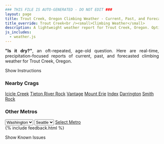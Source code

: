 ```yaml
---
### THIS FILE IS AUTO-GENERATED - DO NOT EDIT ###
layout: page
title: Trout Creek, Oregon Climbing Weather - Current, Past, and Forecasted Report
title_override: Trout Creek<br /><small>Climbing Weather</small>
description: A lightweight weather report for Trout Creek, Oregon. Optimized for slow internet connections.
js_includes:
  - weather.js
---
```


<section class="measure center lh-copy f5-ns f6 ph2 mv4" style="text-align: justify;">
<strong>"Is it dry?"</strong>, an oft-repeated, age-old question. Here are real-time,
precipitation-focused reports of current, past, and forecasted climbing weather for Trout Creek, Oregon.
</section>

<p id="settings-toggle" class="mw5 b center tc hover-light-red black-70 pointer">Show Instructions</p>
<section id="settings" class="overflow-hidden" style="display:none;">
    <div class="mv2 ph2 center">
        <div class="fn f6 tc pv2">
            <p class="measure lh-copy center"><strong>Show/hide hourly forecasts</strong> by clicking the desired day.</p>
            <hr class="mw5 p0 mv2 o-60 b0 bt b--light-red light-red bg-light-red">
            <p class="measure lh-copy center"><strong>Current and Past conditions</strong> are measured by the nearest weather station. <strong>Forecast conditions</strong> are calculated and polled separately.</p>
            <hr class="mw5 p0 mv2 o-60 b0 bt b--light-red light-red bg-light-red">
            <p class="measure lh-copy center"><strong>Having issues?</strong> Try <a id="clear-cache" class="no-underline relative fancy-link light-red hover-light-red" href="#">clearing the local cache</a>.</p>
            <hr class="mw5 p0 mv2 o-60 b0 bt b--light-red light-red bg-light-red">
            <p class="measure lh-copy center">Weather data sourced from <a class="no-underline fancy-link relative light-red" target="_blank" href="https://www.weather.gov/documentation/services-web-api">weather.gov</a>.</p>
        </div>
    </div>
</section>
<section id="weather" data-crag="trout-creek-oregon" class="mv4-ns mv3 ph2 center"></section>
<section id="nearby" class="tc lh-copy">
  <h3>Nearby Crags</h3>
<a class="nowrap no-underline fancy-link relative light-red mh3" href="/crags/icicle-creek-washington-weather.html">Icicle Creek</a>
<a class="nowrap no-underline fancy-link relative light-red mh3" href="/crags/tieton-river-rock-washington-weather.html">Tieton River Rock</a>
<a class="nowrap no-underline fancy-link relative light-red mh3" href="/crags/vantage-washington-weather.html">Vantage</a>
<a class="nowrap no-underline fancy-link relative light-red mh3" href="/crags/mount-erie-washington-weather.html">Mount Erie</a>
<a class="nowrap no-underline fancy-link relative light-red mh3" href="/crags/index-washington-weather.html">Index</a>
<a class="nowrap no-underline fancy-link relative light-red mh3" href="/crags/darrington-washington-weather.html">Darrington</a>
<a class="nowrap no-underline fancy-link relative light-red mh3" href="/crags/smith-rock-oregon-weather.html">Smith Rock</a>
</section>
<section id="nearby" class="tc lh-copy">
  <h3>Other Metros</h3>
  <select class="ma1 bg-near-white pa2" id="stateSel">
    <option value="Texas">Texas</option>
    <option value="Washington" selected>Washington</option>
    <option value="Colorado">Colorado</option>
    <option value="Tennessee">Tennessee</option>
    <option value="Utah">Utah</option>
    <option value="California">California</option>
  </select>
  <select class="ma1 bg-near-white pa2" id="citySel">
    <option value="Seattle" selected>Seattle</option>
  </select>
  <a id="selectMetro" class="f6 link dim ph3 pv2 ma1 dib white bg-light-red" href="/crags/seattle-washington-weather.html">Select Metro</a>
  <script>
    var states = [];
    states["Texas"] = "Austin"
    states["Washington"] = "Seattle"
    states["Colorado"] = "Denver"
    states["Tennessee"] = "Nashville"
    states["Utah"] = "Salt Lake City"
    states["California"] = "San Francisco|Los Angeles"
  </script>
</section>
{% include feedback.html %}
<p id="issues-toggle" class="mw5 b center tc hover-light-red black-70 pointer">Show Known Issues</p>
<section id="issues" class="overflow-hidden tc f6">
</section>

<script>
  var weekly_PDT_48_73 = {"updated":"2022-06-27T05:46:27+00:00","units":"us","forecastGenerator":"BaselineForecastGenerator","generatedAt":"2022-06-27T08:40:37+00:00","updateTime":"2022-06-27T05:46:27+00:00","validTimes":"2022-06-26T23:00:00+00:00/P7DT14H","elevation":{"unitCode":"wmoUnit:m","value":494.9952},"periods":[{"number":1,"name":"Overnight","startTime":"2022-06-27T01:00:00-07:00","endTime":"2022-06-27T06:00:00-07:00","isDaytime":false,"temperature":62,"temperatureUnit":"F","temperatureTrend":null,"windSpeed":"3 mph","windDirection":"SW","icon":"https://api.weather.gov/icons/land/night/skc?size=medium","shortForecast":"Clear","detailedForecast":"Clear, with a low around 62. Southwest wind around 3 mph."},{"number":2,"name":"Monday","startTime":"2022-06-27T06:00:00-07:00","endTime":"2022-06-27T18:00:00-07:00","isDaytime":true,"temperature":101,"temperatureUnit":"F","temperatureTrend":null,"windSpeed":"2 to 16 mph","windDirection":"W","icon":"https://api.weather.gov/icons/land/day/hot?size=medium","shortForecast":"Sunny","detailedForecast":"Sunny, with a high near 101. West wind 2 to 16 mph, with gusts as high as 23 mph."},{"number":3,"name":"Monday Night","startTime":"2022-06-27T18:00:00-07:00","endTime":"2022-06-28T06:00:00-07:00","isDaytime":false,"temperature":58,"temperatureUnit":"F","temperatureTrend":null,"windSpeed":"3 to 16 mph","windDirection":"W","icon":"https://api.weather.gov/icons/land/night/few?size=medium","shortForecast":"Mostly Clear","detailedForecast":"Mostly clear, with a low around 58. West wind 3 to 16 mph, with gusts as high as 23 mph."},{"number":4,"name":"Tuesday","startTime":"2022-06-28T06:00:00-07:00","endTime":"2022-06-28T18:00:00-07:00","isDaytime":true,"temperature":86,"temperatureUnit":"F","temperatureTrend":null,"windSpeed":"3 to 18 mph","windDirection":"SW","icon":"https://api.weather.gov/icons/land/day/skc?size=medium","shortForecast":"Sunny","detailedForecast":"Sunny, with a high near 86. Southwest wind 3 to 18 mph, with gusts as high as 28 mph."},{"number":5,"name":"Tuesday Night","startTime":"2022-06-28T18:00:00-07:00","endTime":"2022-06-29T06:00:00-07:00","isDaytime":false,"temperature":51,"temperatureUnit":"F","temperatureTrend":null,"windSpeed":"2 to 18 mph","windDirection":"SW","icon":"https://api.weather.gov/icons/land/night/skc?size=medium","shortForecast":"Clear","detailedForecast":"Clear, with a low around 51. Southwest wind 2 to 18 mph, with gusts as high as 28 mph."},{"number":6,"name":"Wednesday","startTime":"2022-06-29T06:00:00-07:00","endTime":"2022-06-29T18:00:00-07:00","isDaytime":true,"temperature":87,"temperatureUnit":"F","temperatureTrend":null,"windSpeed":"2 to 20 mph","windDirection":"W","icon":"https://api.weather.gov/icons/land/day/few?size=medium","shortForecast":"Sunny","detailedForecast":"Sunny, with a high near 87."},{"number":7,"name":"Wednesday Night","startTime":"2022-06-29T18:00:00-07:00","endTime":"2022-06-30T06:00:00-07:00","isDaytime":false,"temperature":53,"temperatureUnit":"F","temperatureTrend":null,"windSpeed":"2 to 20 mph","windDirection":"W","icon":"https://api.weather.gov/icons/land/night/few?size=medium","shortForecast":"Mostly Clear","detailedForecast":"Mostly clear, with a low around 53."},{"number":8,"name":"Thursday","startTime":"2022-06-30T06:00:00-07:00","endTime":"2022-06-30T18:00:00-07:00","isDaytime":true,"temperature":89,"temperatureUnit":"F","temperatureTrend":null,"windSpeed":"2 to 10 mph","windDirection":"NW","icon":"https://api.weather.gov/icons/land/day/skc?size=medium","shortForecast":"Sunny","detailedForecast":"Sunny, with a high near 89."},{"number":9,"name":"Thursday Night","startTime":"2022-06-30T18:00:00-07:00","endTime":"2022-07-01T06:00:00-07:00","isDaytime":false,"temperature":56,"temperatureUnit":"F","temperatureTrend":null,"windSpeed":"2 to 12 mph","windDirection":"NW","icon":"https://api.weather.gov/icons/land/night/skc?size=medium","shortForecast":"Clear","detailedForecast":"Clear, with a low around 56."},{"number":10,"name":"Friday","startTime":"2022-07-01T06:00:00-07:00","endTime":"2022-07-01T18:00:00-07:00","isDaytime":true,"temperature":92,"temperatureUnit":"F","temperatureTrend":null,"windSpeed":"2 to 12 mph","windDirection":"NW","icon":"https://api.weather.gov/icons/land/day/few?size=medium","shortForecast":"Sunny","detailedForecast":"Sunny, with a high near 92."},{"number":11,"name":"Friday Night","startTime":"2022-07-01T18:00:00-07:00","endTime":"2022-07-02T06:00:00-07:00","isDaytime":false,"temperature":58,"temperatureUnit":"F","temperatureTrend":null,"windSpeed":"3 to 12 mph","windDirection":"NW","icon":"https://api.weather.gov/icons/land/night/few?size=medium","shortForecast":"Mostly Clear","detailedForecast":"Mostly clear, with a low around 58."},{"number":12,"name":"Saturday","startTime":"2022-07-02T06:00:00-07:00","endTime":"2022-07-02T18:00:00-07:00","isDaytime":true,"temperature":89,"temperatureUnit":"F","temperatureTrend":null,"windSpeed":"3 to 13 mph","windDirection":"NW","icon":"https://api.weather.gov/icons/land/day/few/rain_showers?size=medium","shortForecast":"Sunny then Slight Chance Rain Showers","detailedForecast":"A slight chance of rain showers after 5pm. Sunny, with a high near 89."},{"number":13,"name":"Saturday Night","startTime":"2022-07-02T18:00:00-07:00","endTime":"2022-07-03T06:00:00-07:00","isDaytime":false,"temperature":57,"temperatureUnit":"F","temperatureTrend":null,"windSpeed":"5 to 13 mph","windDirection":"W","icon":"https://api.weather.gov/icons/land/night/rain_showers?size=medium","shortForecast":"Slight Chance Rain Showers","detailedForecast":"A slight chance of rain showers. Partly cloudy, with a low around 57."},{"number":14,"name":"Sunday","startTime":"2022-07-03T06:00:00-07:00","endTime":"2022-07-03T18:00:00-07:00","isDaytime":true,"temperature":82,"temperatureUnit":"F","temperatureTrend":null,"windSpeed":"5 to 15 mph","windDirection":"W","icon":"https://api.weather.gov/icons/land/day/rain_showers?size=medium","shortForecast":"Slight Chance Rain Showers","detailedForecast":"A slight chance of rain showers. Mostly sunny, with a high near 82."}]}
  var hourly_PDT_48_73 = {"@context":["https://geojson.org/geojson-ld/geojson-context.jsonld",{"@version":"1.1","wx":"https://api.weather.gov/ontology#","geo":"http://www.opengis.net/ont/geosparql#","unit":"http://codes.wmo.int/common/unit/","@vocab":"https://api.weather.gov/ontology#"}],"type":"Feature","geometry":{"type":"Polygon","coordinates":[[[-121.1248943,44.8198586],[-121.11911869999999,44.79885650000001],[-121.08947479999999,44.802957400000004],[-121.09524409999999,44.8239597],[-121.1248943,44.8198586]]]},"properties":{"updated":"2022-06-27T05:46:27+00:00","units":"us","forecastGenerator":"HourlyForecastGenerator","generatedAt":"2022-06-27T08:40:38+00:00","updateTime":"2022-06-27T05:46:27+00:00","validTimes":"2022-06-26T23:00:00+00:00/P7DT14H","elevation":{"unitCode":"wmoUnit:m","value":494.9952},"periods":[{"number":1,"name":"","startTime":"2022-06-27T01:00:00-07:00","endTime":"2022-06-27T02:00:00-07:00","isDaytime":false,"temperature":70,"temperatureUnit":"F","temperatureTrend":null,"windSpeed":"3 mph","windDirection":"NW","icon":"https://api.weather.gov/icons/land/night/skc?size=small","shortForecast":"Clear","detailedForecast":""},{"number":2,"name":"","startTime":"2022-06-27T02:00:00-07:00","endTime":"2022-06-27T03:00:00-07:00","isDaytime":false,"temperature":68,"temperatureUnit":"F","temperatureTrend":null,"windSpeed":"3 mph","windDirection":"SW","icon":"https://api.weather.gov/icons/land/night/skc?size=small","shortForecast":"Clear","detailedForecast":""},{"number":3,"name":"","startTime":"2022-06-27T03:00:00-07:00","endTime":"2022-06-27T04:00:00-07:00","isDaytime":false,"temperature":65,"temperatureUnit":"F","temperatureTrend":null,"windSpeed":"3 mph","windDirection":"SW","icon":"https://api.weather.gov/icons/land/night/skc?size=small","shortForecast":"Clear","detailedForecast":""},{"number":4,"name":"","startTime":"2022-06-27T04:00:00-07:00","endTime":"2022-06-27T05:00:00-07:00","isDaytime":false,"temperature":62,"temperatureUnit":"F","temperatureTrend":null,"windSpeed":"3 mph","windDirection":"SW","icon":"https://api.weather.gov/icons/land/night/skc?size=small","shortForecast":"Clear","detailedForecast":""},{"number":5,"name":"","startTime":"2022-06-27T05:00:00-07:00","endTime":"2022-06-27T06:00:00-07:00","isDaytime":false,"temperature":62,"temperatureUnit":"F","temperatureTrend":null,"windSpeed":"2 mph","windDirection":"S","icon":"https://api.weather.gov/icons/land/night/skc?size=small","shortForecast":"Clear","detailedForecast":""},{"number":6,"name":"","startTime":"2022-06-27T06:00:00-07:00","endTime":"2022-06-27T07:00:00-07:00","isDaytime":true,"temperature":64,"temperatureUnit":"F","temperatureTrend":null,"windSpeed":"2 mph","windDirection":"S","icon":"https://api.weather.gov/icons/land/day/skc?size=small","shortForecast":"Sunny","detailedForecast":""},{"number":7,"name":"","startTime":"2022-06-27T07:00:00-07:00","endTime":"2022-06-27T08:00:00-07:00","isDaytime":true,"temperature":69,"temperatureUnit":"F","temperatureTrend":null,"windSpeed":"2 mph","windDirection":"S","icon":"https://api.weather.gov/icons/land/day/skc?size=small","shortForecast":"Sunny","detailedForecast":""},{"number":8,"name":"","startTime":"2022-06-27T08:00:00-07:00","endTime":"2022-06-27T09:00:00-07:00","isDaytime":true,"temperature":74,"temperatureUnit":"F","temperatureTrend":null,"windSpeed":"2 mph","windDirection":"SW","icon":"https://api.weather.gov/icons/land/day/skc?size=small","shortForecast":"Sunny","detailedForecast":""},{"number":9,"name":"","startTime":"2022-06-27T09:00:00-07:00","endTime":"2022-06-27T10:00:00-07:00","isDaytime":true,"temperature":80,"temperatureUnit":"F","temperatureTrend":null,"windSpeed":"2 mph","windDirection":"SW","icon":"https://api.weather.gov/icons/land/day/skc?size=small","shortForecast":"Sunny","detailedForecast":""},{"number":10,"name":"","startTime":"2022-06-27T10:00:00-07:00","endTime":"2022-06-27T11:00:00-07:00","isDaytime":true,"temperature":85,"temperatureUnit":"F","temperatureTrend":null,"windSpeed":"2 mph","windDirection":"SW","icon":"https://api.weather.gov/icons/land/day/skc?size=small","shortForecast":"Sunny","detailedForecast":""},{"number":11,"name":"","startTime":"2022-06-27T11:00:00-07:00","endTime":"2022-06-27T12:00:00-07:00","isDaytime":true,"temperature":89,"temperatureUnit":"F","temperatureTrend":null,"windSpeed":"3 mph","windDirection":"NW","icon":"https://api.weather.gov/icons/land/day/skc?size=small","shortForecast":"Sunny","detailedForecast":""},{"number":12,"name":"","startTime":"2022-06-27T12:00:00-07:00","endTime":"2022-06-27T13:00:00-07:00","isDaytime":true,"temperature":92,"temperatureUnit":"F","temperatureTrend":null,"windSpeed":"3 mph","windDirection":"NW","icon":"https://api.weather.gov/icons/land/day/skc?size=small","shortForecast":"Sunny","detailedForecast":""},{"number":13,"name":"","startTime":"2022-06-27T13:00:00-07:00","endTime":"2022-06-27T14:00:00-07:00","isDaytime":true,"temperature":95,"temperatureUnit":"F","temperatureTrend":null,"windSpeed":"3 mph","windDirection":"NW","icon":"https://api.weather.gov/icons/land/day/skc?size=small","shortForecast":"Sunny","detailedForecast":""},{"number":14,"name":"","startTime":"2022-06-27T14:00:00-07:00","endTime":"2022-06-27T15:00:00-07:00","isDaytime":true,"temperature":98,"temperatureUnit":"F","temperatureTrend":null,"windSpeed":"9 mph","windDirection":"NW","icon":"https://api.weather.gov/icons/land/day/hot?size=small","shortForecast":"Sunny","detailedForecast":""},{"number":15,"name":"","startTime":"2022-06-27T15:00:00-07:00","endTime":"2022-06-27T16:00:00-07:00","isDaytime":true,"temperature":100,"temperatureUnit":"F","temperatureTrend":null,"windSpeed":"9 mph","windDirection":"NW","icon":"https://api.weather.gov/icons/land/day/hot?size=small","shortForecast":"Sunny","detailedForecast":""},{"number":16,"name":"","startTime":"2022-06-27T16:00:00-07:00","endTime":"2022-06-27T17:00:00-07:00","isDaytime":true,"temperature":101,"temperatureUnit":"F","temperatureTrend":null,"windSpeed":"9 mph","windDirection":"NW","icon":"https://api.weather.gov/icons/land/day/hot?size=small","shortForecast":"Sunny","detailedForecast":""},{"number":17,"name":"","startTime":"2022-06-27T17:00:00-07:00","endTime":"2022-06-27T18:00:00-07:00","isDaytime":true,"temperature":100,"temperatureUnit":"F","temperatureTrend":null,"windSpeed":"16 mph","windDirection":"NW","icon":"https://api.weather.gov/icons/land/day/hot?size=small","shortForecast":"Sunny","detailedForecast":""},{"number":18,"name":"","startTime":"2022-06-27T18:00:00-07:00","endTime":"2022-06-27T19:00:00-07:00","isDaytime":false,"temperature":96,"temperatureUnit":"F","temperatureTrend":null,"windSpeed":"16 mph","windDirection":"NW","icon":"https://api.weather.gov/icons/land/night/few?size=small","shortForecast":"Mostly Clear","detailedForecast":""},{"number":19,"name":"","startTime":"2022-06-27T19:00:00-07:00","endTime":"2022-06-27T20:00:00-07:00","isDaytime":false,"temperature":91,"temperatureUnit":"F","temperatureTrend":null,"windSpeed":"16 mph","windDirection":"NW","icon":"https://api.weather.gov/icons/land/night/few?size=small","shortForecast":"Mostly Clear","detailedForecast":""},{"number":20,"name":"","startTime":"2022-06-27T20:00:00-07:00","endTime":"2022-06-27T21:00:00-07:00","isDaytime":false,"temperature":86,"temperatureUnit":"F","temperatureTrend":null,"windSpeed":"12 mph","windDirection":"NW","icon":"https://api.weather.gov/icons/land/night/few?size=small","shortForecast":"Mostly Clear","detailedForecast":""},{"number":21,"name":"","startTime":"2022-06-27T21:00:00-07:00","endTime":"2022-06-27T22:00:00-07:00","isDaytime":false,"temperature":81,"temperatureUnit":"F","temperatureTrend":null,"windSpeed":"12 mph","windDirection":"NW","icon":"https://api.weather.gov/icons/land/night/few?size=small","shortForecast":"Mostly Clear","detailedForecast":""},{"number":22,"name":"","startTime":"2022-06-27T22:00:00-07:00","endTime":"2022-06-27T23:00:00-07:00","isDaytime":false,"temperature":78,"temperatureUnit":"F","temperatureTrend":null,"windSpeed":"12 mph","windDirection":"NW","icon":"https://api.weather.gov/icons/land/night/few?size=small","shortForecast":"Mostly Clear","detailedForecast":""},{"number":23,"name":"","startTime":"2022-06-27T23:00:00-07:00","endTime":"2022-06-28T00:00:00-07:00","isDaytime":false,"temperature":75,"temperatureUnit":"F","temperatureTrend":null,"windSpeed":"6 mph","windDirection":"W","icon":"https://api.weather.gov/icons/land/night/skc?size=small","shortForecast":"Clear","detailedForecast":""},{"number":24,"name":"","startTime":"2022-06-28T00:00:00-07:00","endTime":"2022-06-28T01:00:00-07:00","isDaytime":false,"temperature":71,"temperatureUnit":"F","temperatureTrend":null,"windSpeed":"6 mph","windDirection":"W","icon":"https://api.weather.gov/icons/land/night/skc?size=small","shortForecast":"Clear","detailedForecast":""},{"number":25,"name":"","startTime":"2022-06-28T01:00:00-07:00","endTime":"2022-06-28T02:00:00-07:00","isDaytime":false,"temperature":67,"temperatureUnit":"F","temperatureTrend":null,"windSpeed":"6 mph","windDirection":"W","icon":"https://api.weather.gov/icons/land/night/skc?size=small","shortForecast":"Clear","detailedForecast":""},{"number":26,"name":"","startTime":"2022-06-28T02:00:00-07:00","endTime":"2022-06-28T03:00:00-07:00","isDaytime":false,"temperature":64,"temperatureUnit":"F","temperatureTrend":null,"windSpeed":"5 mph","windDirection":"W","icon":"https://api.weather.gov/icons/land/night/few?size=small","shortForecast":"Mostly Clear","detailedForecast":""},{"number":27,"name":"","startTime":"2022-06-28T03:00:00-07:00","endTime":"2022-06-28T04:00:00-07:00","isDaytime":false,"temperature":61,"temperatureUnit":"F","temperatureTrend":null,"windSpeed":"5 mph","windDirection":"W","icon":"https://api.weather.gov/icons/land/night/few?size=small","shortForecast":"Mostly Clear","detailedForecast":""},{"number":28,"name":"","startTime":"2022-06-28T04:00:00-07:00","endTime":"2022-06-28T05:00:00-07:00","isDaytime":false,"temperature":59,"temperatureUnit":"F","temperatureTrend":null,"windSpeed":"5 mph","windDirection":"W","icon":"https://api.weather.gov/icons/land/night/few?size=small","shortForecast":"Mostly Clear","detailedForecast":""},{"number":29,"name":"","startTime":"2022-06-28T05:00:00-07:00","endTime":"2022-06-28T06:00:00-07:00","isDaytime":false,"temperature":58,"temperatureUnit":"F","temperatureTrend":null,"windSpeed":"3 mph","windDirection":"S","icon":"https://api.weather.gov/icons/land/night/skc?size=small","shortForecast":"Clear","detailedForecast":""},{"number":30,"name":"","startTime":"2022-06-28T06:00:00-07:00","endTime":"2022-06-28T07:00:00-07:00","isDaytime":true,"temperature":59,"temperatureUnit":"F","temperatureTrend":null,"windSpeed":"3 mph","windDirection":"S","icon":"https://api.weather.gov/icons/land/day/skc?size=small","shortForecast":"Sunny","detailedForecast":""},{"number":31,"name":"","startTime":"2022-06-28T07:00:00-07:00","endTime":"2022-06-28T08:00:00-07:00","isDaytime":true,"temperature":62,"temperatureUnit":"F","temperatureTrend":null,"windSpeed":"3 mph","windDirection":"S","icon":"https://api.weather.gov/icons/land/day/skc?size=small","shortForecast":"Sunny","detailedForecast":""},{"number":32,"name":"","startTime":"2022-06-28T08:00:00-07:00","endTime":"2022-06-28T09:00:00-07:00","isDaytime":true,"temperature":66,"temperatureUnit":"F","temperatureTrend":null,"windSpeed":"7 mph","windDirection":"SW","icon":"https://api.weather.gov/icons/land/day/skc?size=small","shortForecast":"Sunny","detailedForecast":""},{"number":33,"name":"","startTime":"2022-06-28T09:00:00-07:00","endTime":"2022-06-28T10:00:00-07:00","isDaytime":true,"temperature":70,"temperatureUnit":"F","temperatureTrend":null,"windSpeed":"7 mph","windDirection":"SW","icon":"https://api.weather.gov/icons/land/day/skc?size=small","shortForecast":"Sunny","detailedForecast":""},{"number":34,"name":"","startTime":"2022-06-28T10:00:00-07:00","endTime":"2022-06-28T11:00:00-07:00","isDaytime":true,"temperature":75,"temperatureUnit":"F","temperatureTrend":null,"windSpeed":"7 mph","windDirection":"SW","icon":"https://api.weather.gov/icons/land/day/skc?size=small","shortForecast":"Sunny","detailedForecast":""},{"number":35,"name":"","startTime":"2022-06-28T11:00:00-07:00","endTime":"2022-06-28T12:00:00-07:00","isDaytime":true,"temperature":78,"temperatureUnit":"F","temperatureTrend":null,"windSpeed":"13 mph","windDirection":"W","icon":"https://api.weather.gov/icons/land/day/skc?size=small","shortForecast":"Sunny","detailedForecast":""},{"number":36,"name":"","startTime":"2022-06-28T12:00:00-07:00","endTime":"2022-06-28T13:00:00-07:00","isDaytime":true,"temperature":81,"temperatureUnit":"F","temperatureTrend":null,"windSpeed":"13 mph","windDirection":"W","icon":"https://api.weather.gov/icons/land/day/skc?size=small","shortForecast":"Sunny","detailedForecast":""},{"number":37,"name":"","startTime":"2022-06-28T13:00:00-07:00","endTime":"2022-06-28T14:00:00-07:00","isDaytime":true,"temperature":83,"temperatureUnit":"F","temperatureTrend":null,"windSpeed":"13 mph","windDirection":"W","icon":"https://api.weather.gov/icons/land/day/skc?size=small","shortForecast":"Sunny","detailedForecast":""},{"number":38,"name":"","startTime":"2022-06-28T14:00:00-07:00","endTime":"2022-06-28T15:00:00-07:00","isDaytime":true,"temperature":84,"temperatureUnit":"F","temperatureTrend":null,"windSpeed":"16 mph","windDirection":"W","icon":"https://api.weather.gov/icons/land/day/skc?size=small","shortForecast":"Sunny","detailedForecast":""},{"number":39,"name":"","startTime":"2022-06-28T15:00:00-07:00","endTime":"2022-06-28T16:00:00-07:00","isDaytime":true,"temperature":85,"temperatureUnit":"F","temperatureTrend":null,"windSpeed":"16 mph","windDirection":"W","icon":"https://api.weather.gov/icons/land/day/skc?size=small","shortForecast":"Sunny","detailedForecast":""},{"number":40,"name":"","startTime":"2022-06-28T16:00:00-07:00","endTime":"2022-06-28T17:00:00-07:00","isDaytime":true,"temperature":86,"temperatureUnit":"F","temperatureTrend":null,"windSpeed":"16 mph","windDirection":"W","icon":"https://api.weather.gov/icons/land/day/skc?size=small","shortForecast":"Sunny","detailedForecast":""},{"number":41,"name":"","startTime":"2022-06-28T17:00:00-07:00","endTime":"2022-06-28T18:00:00-07:00","isDaytime":true,"temperature":85,"temperatureUnit":"F","temperatureTrend":null,"windSpeed":"18 mph","windDirection":"W","icon":"https://api.weather.gov/icons/land/day/skc?size=small","shortForecast":"Sunny","detailedForecast":""},{"number":42,"name":"","startTime":"2022-06-28T18:00:00-07:00","endTime":"2022-06-28T19:00:00-07:00","isDaytime":false,"temperature":82,"temperatureUnit":"F","temperatureTrend":null,"windSpeed":"18 mph","windDirection":"W","icon":"https://api.weather.gov/icons/land/night/skc?size=small","shortForecast":"Clear","detailedForecast":""},{"number":43,"name":"","startTime":"2022-06-28T19:00:00-07:00","endTime":"2022-06-28T20:00:00-07:00","isDaytime":false,"temperature":78,"temperatureUnit":"F","temperatureTrend":null,"windSpeed":"18 mph","windDirection":"W","icon":"https://api.weather.gov/icons/land/night/skc?size=small","shortForecast":"Clear","detailedForecast":""},{"number":44,"name":"","startTime":"2022-06-28T20:00:00-07:00","endTime":"2022-06-28T21:00:00-07:00","isDaytime":false,"temperature":74,"temperatureUnit":"F","temperatureTrend":null,"windSpeed":"14 mph","windDirection":"W","icon":"https://api.weather.gov/icons/land/night/skc?size=small","shortForecast":"Clear","detailedForecast":""},{"number":45,"name":"","startTime":"2022-06-28T21:00:00-07:00","endTime":"2022-06-28T22:00:00-07:00","isDaytime":false,"temperature":70,"temperatureUnit":"F","temperatureTrend":null,"windSpeed":"14 mph","windDirection":"W","icon":"https://api.weather.gov/icons/land/night/skc?size=small","shortForecast":"Clear","detailedForecast":""},{"number":46,"name":"","startTime":"2022-06-28T22:00:00-07:00","endTime":"2022-06-28T23:00:00-07:00","isDaytime":false,"temperature":67,"temperatureUnit":"F","temperatureTrend":null,"windSpeed":"14 mph","windDirection":"W","icon":"https://api.weather.gov/icons/land/night/skc?size=small","shortForecast":"Clear","detailedForecast":""},{"number":47,"name":"","startTime":"2022-06-28T23:00:00-07:00","endTime":"2022-06-29T00:00:00-07:00","isDaytime":false,"temperature":64,"temperatureUnit":"F","temperatureTrend":null,"windSpeed":"6 mph","windDirection":"W","icon":"https://api.weather.gov/icons/land/night/skc?size=small","shortForecast":"Clear","detailedForecast":""},{"number":48,"name":"","startTime":"2022-06-29T00:00:00-07:00","endTime":"2022-06-29T01:00:00-07:00","isDaytime":false,"temperature":60,"temperatureUnit":"F","temperatureTrend":null,"windSpeed":"6 mph","windDirection":"W","icon":"https://api.weather.gov/icons/land/night/skc?size=small","shortForecast":"Clear","detailedForecast":""},{"number":49,"name":"","startTime":"2022-06-29T01:00:00-07:00","endTime":"2022-06-29T02:00:00-07:00","isDaytime":false,"temperature":57,"temperatureUnit":"F","temperatureTrend":null,"windSpeed":"6 mph","windDirection":"W","icon":"https://api.weather.gov/icons/land/night/skc?size=small","shortForecast":"Clear","detailedForecast":""},{"number":50,"name":"","startTime":"2022-06-29T02:00:00-07:00","endTime":"2022-06-29T03:00:00-07:00","isDaytime":false,"temperature":54,"temperatureUnit":"F","temperatureTrend":null,"windSpeed":"5 mph","windDirection":"SW","icon":"https://api.weather.gov/icons/land/night/few?size=small","shortForecast":"Mostly Clear","detailedForecast":""},{"number":51,"name":"","startTime":"2022-06-29T03:00:00-07:00","endTime":"2022-06-29T04:00:00-07:00","isDaytime":false,"temperature":52,"temperatureUnit":"F","temperatureTrend":null,"windSpeed":"5 mph","windDirection":"SW","icon":"https://api.weather.gov/icons/land/night/few?size=small","shortForecast":"Mostly Clear","detailedForecast":""},{"number":52,"name":"","startTime":"2022-06-29T04:00:00-07:00","endTime":"2022-06-29T05:00:00-07:00","isDaytime":false,"temperature":51,"temperatureUnit":"F","temperatureTrend":null,"windSpeed":"5 mph","windDirection":"SW","icon":"https://api.weather.gov/icons/land/night/few?size=small","shortForecast":"Mostly Clear","detailedForecast":""},{"number":53,"name":"","startTime":"2022-06-29T05:00:00-07:00","endTime":"2022-06-29T06:00:00-07:00","isDaytime":false,"temperature":51,"temperatureUnit":"F","temperatureTrend":null,"windSpeed":"2 mph","windDirection":"SW","icon":"https://api.weather.gov/icons/land/night/skc?size=small","shortForecast":"Clear","detailedForecast":""},{"number":54,"name":"","startTime":"2022-06-29T06:00:00-07:00","endTime":"2022-06-29T07:00:00-07:00","isDaytime":true,"temperature":53,"temperatureUnit":"F","temperatureTrend":null,"windSpeed":"2 mph","windDirection":"SW","icon":"https://api.weather.gov/icons/land/day/skc?size=small","shortForecast":"Sunny","detailedForecast":""},{"number":55,"name":"","startTime":"2022-06-29T07:00:00-07:00","endTime":"2022-06-29T08:00:00-07:00","isDaytime":true,"temperature":56,"temperatureUnit":"F","temperatureTrend":null,"windSpeed":"2 mph","windDirection":"SW","icon":"https://api.weather.gov/icons/land/day/skc?size=small","shortForecast":"Sunny","detailedForecast":""},{"number":56,"name":"","startTime":"2022-06-29T08:00:00-07:00","endTime":"2022-06-29T09:00:00-07:00","isDaytime":true,"temperature":61,"temperatureUnit":"F","temperatureTrend":null,"windSpeed":"5 mph","windDirection":"SW","icon":"https://api.weather.gov/icons/land/day/skc?size=small","shortForecast":"Sunny","detailedForecast":""},{"number":57,"name":"","startTime":"2022-06-29T09:00:00-07:00","endTime":"2022-06-29T10:00:00-07:00","isDaytime":true,"temperature":66,"temperatureUnit":"F","temperatureTrend":null,"windSpeed":"5 mph","windDirection":"SW","icon":"https://api.weather.gov/icons/land/day/skc?size=small","shortForecast":"Sunny","detailedForecast":""},{"number":58,"name":"","startTime":"2022-06-29T10:00:00-07:00","endTime":"2022-06-29T11:00:00-07:00","isDaytime":true,"temperature":72,"temperatureUnit":"F","temperatureTrend":null,"windSpeed":"5 mph","windDirection":"SW","icon":"https://api.weather.gov/icons/land/day/skc?size=small","shortForecast":"Sunny","detailedForecast":""},{"number":59,"name":"","startTime":"2022-06-29T11:00:00-07:00","endTime":"2022-06-29T12:00:00-07:00","isDaytime":true,"temperature":77,"temperatureUnit":"F","temperatureTrend":null,"windSpeed":"8 mph","windDirection":"W","icon":"https://api.weather.gov/icons/land/day/skc?size=small","shortForecast":"Sunny","detailedForecast":""},{"number":60,"name":"","startTime":"2022-06-29T12:00:00-07:00","endTime":"2022-06-29T13:00:00-07:00","isDaytime":true,"temperature":80,"temperatureUnit":"F","temperatureTrend":null,"windSpeed":"8 mph","windDirection":"W","icon":"https://api.weather.gov/icons/land/day/skc?size=small","shortForecast":"Sunny","detailedForecast":""},{"number":61,"name":"","startTime":"2022-06-29T13:00:00-07:00","endTime":"2022-06-29T14:00:00-07:00","isDaytime":true,"temperature":83,"temperatureUnit":"F","temperatureTrend":null,"windSpeed":"8 mph","windDirection":"W","icon":"https://api.weather.gov/icons/land/day/skc?size=small","shortForecast":"Sunny","detailedForecast":""},{"number":62,"name":"","startTime":"2022-06-29T14:00:00-07:00","endTime":"2022-06-29T15:00:00-07:00","isDaytime":true,"temperature":85,"temperatureUnit":"F","temperatureTrend":null,"windSpeed":"14 mph","windDirection":"NW","icon":"https://api.weather.gov/icons/land/day/skc?size=small","shortForecast":"Sunny","detailedForecast":""},{"number":63,"name":"","startTime":"2022-06-29T15:00:00-07:00","endTime":"2022-06-29T16:00:00-07:00","isDaytime":true,"temperature":86,"temperatureUnit":"F","temperatureTrend":null,"windSpeed":"14 mph","windDirection":"NW","icon":"https://api.weather.gov/icons/land/day/skc?size=small","shortForecast":"Sunny","detailedForecast":""},{"number":64,"name":"","startTime":"2022-06-29T16:00:00-07:00","endTime":"2022-06-29T17:00:00-07:00","isDaytime":true,"temperature":87,"temperatureUnit":"F","temperatureTrend":null,"windSpeed":"14 mph","windDirection":"NW","icon":"https://api.weather.gov/icons/land/day/skc?size=small","shortForecast":"Sunny","detailedForecast":""},{"number":65,"name":"","startTime":"2022-06-29T17:00:00-07:00","endTime":"2022-06-29T18:00:00-07:00","isDaytime":true,"temperature":86,"temperatureUnit":"F","temperatureTrend":null,"windSpeed":"20 mph","windDirection":"NW","icon":"https://api.weather.gov/icons/land/day/few?size=small","shortForecast":"Sunny","detailedForecast":""},{"number":66,"name":"","startTime":"2022-06-29T18:00:00-07:00","endTime":"2022-06-29T19:00:00-07:00","isDaytime":false,"temperature":84,"temperatureUnit":"F","temperatureTrend":null,"windSpeed":"20 mph","windDirection":"NW","icon":"https://api.weather.gov/icons/land/night/few?size=small","shortForecast":"Mostly Clear","detailedForecast":""},{"number":67,"name":"","startTime":"2022-06-29T19:00:00-07:00","endTime":"2022-06-29T20:00:00-07:00","isDaytime":false,"temperature":81,"temperatureUnit":"F","temperatureTrend":null,"windSpeed":"20 mph","windDirection":"NW","icon":"https://api.weather.gov/icons/land/night/few?size=small","shortForecast":"Mostly Clear","detailedForecast":""},{"number":68,"name":"","startTime":"2022-06-29T20:00:00-07:00","endTime":"2022-06-29T21:00:00-07:00","isDaytime":false,"temperature":78,"temperatureUnit":"F","temperatureTrend":null,"windSpeed":"14 mph","windDirection":"NW","icon":"https://api.weather.gov/icons/land/night/few?size=small","shortForecast":"Mostly Clear","detailedForecast":""},{"number":69,"name":"","startTime":"2022-06-29T21:00:00-07:00","endTime":"2022-06-29T22:00:00-07:00","isDaytime":false,"temperature":73,"temperatureUnit":"F","temperatureTrend":null,"windSpeed":"14 mph","windDirection":"NW","icon":"https://api.weather.gov/icons/land/night/few?size=small","shortForecast":"Mostly Clear","detailedForecast":""},{"number":70,"name":"","startTime":"2022-06-29T22:00:00-07:00","endTime":"2022-06-29T23:00:00-07:00","isDaytime":false,"temperature":69,"temperatureUnit":"F","temperatureTrend":null,"windSpeed":"14 mph","windDirection":"NW","icon":"https://api.weather.gov/icons/land/night/few?size=small","shortForecast":"Mostly Clear","detailedForecast":""},{"number":71,"name":"","startTime":"2022-06-29T23:00:00-07:00","endTime":"2022-06-30T00:00:00-07:00","isDaytime":false,"temperature":64,"temperatureUnit":"F","temperatureTrend":null,"windSpeed":"6 mph","windDirection":"NW","icon":"https://api.weather.gov/icons/land/night/skc?size=small","shortForecast":"Clear","detailedForecast":""},{"number":72,"name":"","startTime":"2022-06-30T00:00:00-07:00","endTime":"2022-06-30T01:00:00-07:00","isDaytime":false,"temperature":61,"temperatureUnit":"F","temperatureTrend":null,"windSpeed":"6 mph","windDirection":"NW","icon":"https://api.weather.gov/icons/land/night/skc?size=small","shortForecast":"Clear","detailedForecast":""},{"number":73,"name":"","startTime":"2022-06-30T01:00:00-07:00","endTime":"2022-06-30T02:00:00-07:00","isDaytime":false,"temperature":57,"temperatureUnit":"F","temperatureTrend":null,"windSpeed":"6 mph","windDirection":"NW","icon":"https://api.weather.gov/icons/land/night/skc?size=small","shortForecast":"Clear","detailedForecast":""},{"number":74,"name":"","startTime":"2022-06-30T02:00:00-07:00","endTime":"2022-06-30T03:00:00-07:00","isDaytime":false,"temperature":55,"temperatureUnit":"F","temperatureTrend":null,"windSpeed":"3 mph","windDirection":"W","icon":"https://api.weather.gov/icons/land/night/skc?size=small","shortForecast":"Clear","detailedForecast":""},{"number":75,"name":"","startTime":"2022-06-30T03:00:00-07:00","endTime":"2022-06-30T04:00:00-07:00","isDaytime":false,"temperature":53,"temperatureUnit":"F","temperatureTrend":null,"windSpeed":"3 mph","windDirection":"W","icon":"https://api.weather.gov/icons/land/night/skc?size=small","shortForecast":"Clear","detailedForecast":""},{"number":76,"name":"","startTime":"2022-06-30T04:00:00-07:00","endTime":"2022-06-30T05:00:00-07:00","isDaytime":false,"temperature":53,"temperatureUnit":"F","temperatureTrend":null,"windSpeed":"3 mph","windDirection":"W","icon":"https://api.weather.gov/icons/land/night/skc?size=small","shortForecast":"Clear","detailedForecast":""},{"number":77,"name":"","startTime":"2022-06-30T05:00:00-07:00","endTime":"2022-06-30T06:00:00-07:00","isDaytime":false,"temperature":54,"temperatureUnit":"F","temperatureTrend":null,"windSpeed":"2 mph","windDirection":"SW","icon":"https://api.weather.gov/icons/land/night/skc?size=small","shortForecast":"Clear","detailedForecast":""},{"number":78,"name":"","startTime":"2022-06-30T06:00:00-07:00","endTime":"2022-06-30T07:00:00-07:00","isDaytime":true,"temperature":56,"temperatureUnit":"F","temperatureTrend":null,"windSpeed":"2 mph","windDirection":"SW","icon":"https://api.weather.gov/icons/land/day/skc?size=small","shortForecast":"Sunny","detailedForecast":""},{"number":79,"name":"","startTime":"2022-06-30T07:00:00-07:00","endTime":"2022-06-30T08:00:00-07:00","isDaytime":true,"temperature":60,"temperatureUnit":"F","temperatureTrend":null,"windSpeed":"2 mph","windDirection":"SW","icon":"https://api.weather.gov/icons/land/day/skc?size=small","shortForecast":"Sunny","detailedForecast":""},{"number":80,"name":"","startTime":"2022-06-30T08:00:00-07:00","endTime":"2022-06-30T09:00:00-07:00","isDaytime":true,"temperature":64,"temperatureUnit":"F","temperatureTrend":null,"windSpeed":"2 mph","windDirection":"W","icon":"https://api.weather.gov/icons/land/day/skc?size=small","shortForecast":"Sunny","detailedForecast":""},{"number":81,"name":"","startTime":"2022-06-30T09:00:00-07:00","endTime":"2022-06-30T10:00:00-07:00","isDaytime":true,"temperature":68,"temperatureUnit":"F","temperatureTrend":null,"windSpeed":"2 mph","windDirection":"W","icon":"https://api.weather.gov/icons/land/day/skc?size=small","shortForecast":"Sunny","detailedForecast":""},{"number":82,"name":"","startTime":"2022-06-30T10:00:00-07:00","endTime":"2022-06-30T11:00:00-07:00","isDaytime":true,"temperature":73,"temperatureUnit":"F","temperatureTrend":null,"windSpeed":"2 mph","windDirection":"W","icon":"https://api.weather.gov/icons/land/day/skc?size=small","shortForecast":"Sunny","detailedForecast":""},{"number":83,"name":"","startTime":"2022-06-30T11:00:00-07:00","endTime":"2022-06-30T12:00:00-07:00","isDaytime":true,"temperature":77,"temperatureUnit":"F","temperatureTrend":null,"windSpeed":"5 mph","windDirection":"N","icon":"https://api.weather.gov/icons/land/day/skc?size=small","shortForecast":"Sunny","detailedForecast":""},{"number":84,"name":"","startTime":"2022-06-30T12:00:00-07:00","endTime":"2022-06-30T13:00:00-07:00","isDaytime":true,"temperature":81,"temperatureUnit":"F","temperatureTrend":null,"windSpeed":"5 mph","windDirection":"N","icon":"https://api.weather.gov/icons/land/day/skc?size=small","shortForecast":"Sunny","detailedForecast":""},{"number":85,"name":"","startTime":"2022-06-30T13:00:00-07:00","endTime":"2022-06-30T14:00:00-07:00","isDaytime":true,"temperature":84,"temperatureUnit":"F","temperatureTrend":null,"windSpeed":"5 mph","windDirection":"N","icon":"https://api.weather.gov/icons/land/day/skc?size=small","shortForecast":"Sunny","detailedForecast":""},{"number":86,"name":"","startTime":"2022-06-30T14:00:00-07:00","endTime":"2022-06-30T15:00:00-07:00","isDaytime":true,"temperature":87,"temperatureUnit":"F","temperatureTrend":null,"windSpeed":"8 mph","windDirection":"N","icon":"https://api.weather.gov/icons/land/day/skc?size=small","shortForecast":"Sunny","detailedForecast":""},{"number":87,"name":"","startTime":"2022-06-30T15:00:00-07:00","endTime":"2022-06-30T16:00:00-07:00","isDaytime":true,"temperature":88,"temperatureUnit":"F","temperatureTrend":null,"windSpeed":"8 mph","windDirection":"N","icon":"https://api.weather.gov/icons/land/day/skc?size=small","shortForecast":"Sunny","detailedForecast":""},{"number":88,"name":"","startTime":"2022-06-30T16:00:00-07:00","endTime":"2022-06-30T17:00:00-07:00","isDaytime":true,"temperature":89,"temperatureUnit":"F","temperatureTrend":null,"windSpeed":"8 mph","windDirection":"N","icon":"https://api.weather.gov/icons/land/day/skc?size=small","shortForecast":"Sunny","detailedForecast":""},{"number":89,"name":"","startTime":"2022-06-30T17:00:00-07:00","endTime":"2022-06-30T18:00:00-07:00","isDaytime":true,"temperature":89,"temperatureUnit":"F","temperatureTrend":null,"windSpeed":"10 mph","windDirection":"N","icon":"https://api.weather.gov/icons/land/day/skc?size=small","shortForecast":"Sunny","detailedForecast":""},{"number":90,"name":"","startTime":"2022-06-30T18:00:00-07:00","endTime":"2022-06-30T19:00:00-07:00","isDaytime":false,"temperature":87,"temperatureUnit":"F","temperatureTrend":null,"windSpeed":"10 mph","windDirection":"N","icon":"https://api.weather.gov/icons/land/night/skc?size=small","shortForecast":"Clear","detailedForecast":""},{"number":91,"name":"","startTime":"2022-06-30T19:00:00-07:00","endTime":"2022-06-30T20:00:00-07:00","isDaytime":false,"temperature":85,"temperatureUnit":"F","temperatureTrend":null,"windSpeed":"10 mph","windDirection":"N","icon":"https://api.weather.gov/icons/land/night/skc?size=small","shortForecast":"Clear","detailedForecast":""},{"number":92,"name":"","startTime":"2022-06-30T20:00:00-07:00","endTime":"2022-06-30T21:00:00-07:00","isDaytime":false,"temperature":82,"temperatureUnit":"F","temperatureTrend":null,"windSpeed":"12 mph","windDirection":"N","icon":"https://api.weather.gov/icons/land/night/skc?size=small","shortForecast":"Clear","detailedForecast":""},{"number":93,"name":"","startTime":"2022-06-30T21:00:00-07:00","endTime":"2022-06-30T22:00:00-07:00","isDaytime":false,"temperature":79,"temperatureUnit":"F","temperatureTrend":null,"windSpeed":"12 mph","windDirection":"N","icon":"https://api.weather.gov/icons/land/night/skc?size=small","shortForecast":"Clear","detailedForecast":""},{"number":94,"name":"","startTime":"2022-06-30T22:00:00-07:00","endTime":"2022-06-30T23:00:00-07:00","isDaytime":false,"temperature":75,"temperatureUnit":"F","temperatureTrend":null,"windSpeed":"12 mph","windDirection":"N","icon":"https://api.weather.gov/icons/land/night/skc?size=small","shortForecast":"Clear","detailedForecast":""},{"number":95,"name":"","startTime":"2022-06-30T23:00:00-07:00","endTime":"2022-07-01T00:00:00-07:00","isDaytime":false,"temperature":71,"temperatureUnit":"F","temperatureTrend":null,"windSpeed":"6 mph","windDirection":"NW","icon":"https://api.weather.gov/icons/land/night/skc?size=small","shortForecast":"Clear","detailedForecast":""},{"number":96,"name":"","startTime":"2022-07-01T00:00:00-07:00","endTime":"2022-07-01T01:00:00-07:00","isDaytime":false,"temperature":67,"temperatureUnit":"F","temperatureTrend":null,"windSpeed":"6 mph","windDirection":"NW","icon":"https://api.weather.gov/icons/land/night/skc?size=small","shortForecast":"Clear","detailedForecast":""},{"number":97,"name":"","startTime":"2022-07-01T01:00:00-07:00","endTime":"2022-07-01T02:00:00-07:00","isDaytime":false,"temperature":63,"temperatureUnit":"F","temperatureTrend":null,"windSpeed":"6 mph","windDirection":"NW","icon":"https://api.weather.gov/icons/land/night/skc?size=small","shortForecast":"Clear","detailedForecast":""},{"number":98,"name":"","startTime":"2022-07-01T02:00:00-07:00","endTime":"2022-07-01T03:00:00-07:00","isDaytime":false,"temperature":60,"temperatureUnit":"F","temperatureTrend":null,"windSpeed":"3 mph","windDirection":"NW","icon":"https://api.weather.gov/icons/land/night/skc?size=small","shortForecast":"Clear","detailedForecast":""},{"number":99,"name":"","startTime":"2022-07-01T03:00:00-07:00","endTime":"2022-07-01T04:00:00-07:00","isDaytime":false,"temperature":57,"temperatureUnit":"F","temperatureTrend":null,"windSpeed":"3 mph","windDirection":"NW","icon":"https://api.weather.gov/icons/land/night/skc?size=small","shortForecast":"Clear","detailedForecast":""},{"number":100,"name":"","startTime":"2022-07-01T04:00:00-07:00","endTime":"2022-07-01T05:00:00-07:00","isDaytime":false,"temperature":56,"temperatureUnit":"F","temperatureTrend":null,"windSpeed":"3 mph","windDirection":"NW","icon":"https://api.weather.gov/icons/land/night/skc?size=small","shortForecast":"Clear","detailedForecast":""},{"number":101,"name":"","startTime":"2022-07-01T05:00:00-07:00","endTime":"2022-07-01T06:00:00-07:00","isDaytime":false,"temperature":56,"temperatureUnit":"F","temperatureTrend":null,"windSpeed":"2 mph","windDirection":"W","icon":"https://api.weather.gov/icons/land/night/skc?size=small","shortForecast":"Clear","detailedForecast":""},{"number":102,"name":"","startTime":"2022-07-01T06:00:00-07:00","endTime":"2022-07-01T07:00:00-07:00","isDaytime":true,"temperature":58,"temperatureUnit":"F","temperatureTrend":null,"windSpeed":"2 mph","windDirection":"W","icon":"https://api.weather.gov/icons/land/day/skc?size=small","shortForecast":"Sunny","detailedForecast":""},{"number":103,"name":"","startTime":"2022-07-01T07:00:00-07:00","endTime":"2022-07-01T08:00:00-07:00","isDaytime":true,"temperature":61,"temperatureUnit":"F","temperatureTrend":null,"windSpeed":"2 mph","windDirection":"W","icon":"https://api.weather.gov/icons/land/day/skc?size=small","shortForecast":"Sunny","detailedForecast":""},{"number":104,"name":"","startTime":"2022-07-01T08:00:00-07:00","endTime":"2022-07-01T09:00:00-07:00","isDaytime":true,"temperature":65,"temperatureUnit":"F","temperatureTrend":null,"windSpeed":"2 mph","windDirection":"NW","icon":"https://api.weather.gov/icons/land/day/skc?size=small","shortForecast":"Sunny","detailedForecast":""},{"number":105,"name":"","startTime":"2022-07-01T09:00:00-07:00","endTime":"2022-07-01T10:00:00-07:00","isDaytime":true,"temperature":70,"temperatureUnit":"F","temperatureTrend":null,"windSpeed":"2 mph","windDirection":"NW","icon":"https://api.weather.gov/icons/land/day/skc?size=small","shortForecast":"Sunny","detailedForecast":""},{"number":106,"name":"","startTime":"2022-07-01T10:00:00-07:00","endTime":"2022-07-01T11:00:00-07:00","isDaytime":true,"temperature":74,"temperatureUnit":"F","temperatureTrend":null,"windSpeed":"2 mph","windDirection":"NW","icon":"https://api.weather.gov/icons/land/day/skc?size=small","shortForecast":"Sunny","detailedForecast":""},{"number":107,"name":"","startTime":"2022-07-01T11:00:00-07:00","endTime":"2022-07-01T12:00:00-07:00","isDaytime":true,"temperature":79,"temperatureUnit":"F","temperatureTrend":null,"windSpeed":"5 mph","windDirection":"N","icon":"https://api.weather.gov/icons/land/day/skc?size=small","shortForecast":"Sunny","detailedForecast":""},{"number":108,"name":"","startTime":"2022-07-01T12:00:00-07:00","endTime":"2022-07-01T13:00:00-07:00","isDaytime":true,"temperature":83,"temperatureUnit":"F","temperatureTrend":null,"windSpeed":"5 mph","windDirection":"N","icon":"https://api.weather.gov/icons/land/day/skc?size=small","shortForecast":"Sunny","detailedForecast":""},{"number":109,"name":"","startTime":"2022-07-01T13:00:00-07:00","endTime":"2022-07-01T14:00:00-07:00","isDaytime":true,"temperature":87,"temperatureUnit":"F","temperatureTrend":null,"windSpeed":"5 mph","windDirection":"N","icon":"https://api.weather.gov/icons/land/day/skc?size=small","shortForecast":"Sunny","detailedForecast":""},{"number":110,"name":"","startTime":"2022-07-01T14:00:00-07:00","endTime":"2022-07-01T15:00:00-07:00","isDaytime":true,"temperature":90,"temperatureUnit":"F","temperatureTrend":null,"windSpeed":"8 mph","windDirection":"N","icon":"https://api.weather.gov/icons/land/day/few?size=small","shortForecast":"Sunny","detailedForecast":""},{"number":111,"name":"","startTime":"2022-07-01T15:00:00-07:00","endTime":"2022-07-01T16:00:00-07:00","isDaytime":true,"temperature":91,"temperatureUnit":"F","temperatureTrend":null,"windSpeed":"8 mph","windDirection":"N","icon":"https://api.weather.gov/icons/land/day/few?size=small","shortForecast":"Sunny","detailedForecast":""},{"number":112,"name":"","startTime":"2022-07-01T16:00:00-07:00","endTime":"2022-07-01T17:00:00-07:00","isDaytime":true,"temperature":92,"temperatureUnit":"F","temperatureTrend":null,"windSpeed":"8 mph","windDirection":"N","icon":"https://api.weather.gov/icons/land/day/few?size=small","shortForecast":"Sunny","detailedForecast":""},{"number":113,"name":"","startTime":"2022-07-01T17:00:00-07:00","endTime":"2022-07-01T18:00:00-07:00","isDaytime":true,"temperature":91,"temperatureUnit":"F","temperatureTrend":null,"windSpeed":"12 mph","windDirection":"N","icon":"https://api.weather.gov/icons/land/day/few?size=small","shortForecast":"Sunny","detailedForecast":""},{"number":114,"name":"","startTime":"2022-07-01T18:00:00-07:00","endTime":"2022-07-01T19:00:00-07:00","isDaytime":false,"temperature":89,"temperatureUnit":"F","temperatureTrend":null,"windSpeed":"12 mph","windDirection":"N","icon":"https://api.weather.gov/icons/land/night/few?size=small","shortForecast":"Mostly Clear","detailedForecast":""},{"number":115,"name":"","startTime":"2022-07-01T19:00:00-07:00","endTime":"2022-07-01T20:00:00-07:00","isDaytime":false,"temperature":85,"temperatureUnit":"F","temperatureTrend":null,"windSpeed":"12 mph","windDirection":"N","icon":"https://api.weather.gov/icons/land/night/few?size=small","shortForecast":"Mostly Clear","detailedForecast":""},{"number":116,"name":"","startTime":"2022-07-01T20:00:00-07:00","endTime":"2022-07-01T21:00:00-07:00","isDaytime":false,"temperature":81,"temperatureUnit":"F","temperatureTrend":null,"windSpeed":"12 mph","windDirection":"NW","icon":"https://api.weather.gov/icons/land/night/few?size=small","shortForecast":"Mostly Clear","detailedForecast":""},{"number":117,"name":"","startTime":"2022-07-01T21:00:00-07:00","endTime":"2022-07-01T22:00:00-07:00","isDaytime":false,"temperature":77,"temperatureUnit":"F","temperatureTrend":null,"windSpeed":"12 mph","windDirection":"NW","icon":"https://api.weather.gov/icons/land/night/few?size=small","shortForecast":"Mostly Clear","detailedForecast":""},{"number":118,"name":"","startTime":"2022-07-01T22:00:00-07:00","endTime":"2022-07-01T23:00:00-07:00","isDaytime":false,"temperature":72,"temperatureUnit":"F","temperatureTrend":null,"windSpeed":"12 mph","windDirection":"NW","icon":"https://api.weather.gov/icons/land/night/few?size=small","shortForecast":"Mostly Clear","detailedForecast":""},{"number":119,"name":"","startTime":"2022-07-01T23:00:00-07:00","endTime":"2022-07-02T00:00:00-07:00","isDaytime":false,"temperature":68,"temperatureUnit":"F","temperatureTrend":null,"windSpeed":"7 mph","windDirection":"NW","icon":"https://api.weather.gov/icons/land/night/skc?size=small","shortForecast":"Clear","detailedForecast":""},{"number":120,"name":"","startTime":"2022-07-02T00:00:00-07:00","endTime":"2022-07-02T01:00:00-07:00","isDaytime":false,"temperature":64,"temperatureUnit":"F","temperatureTrend":null,"windSpeed":"7 mph","windDirection":"NW","icon":"https://api.weather.gov/icons/land/night/skc?size=small","shortForecast":"Clear","detailedForecast":""},{"number":121,"name":"","startTime":"2022-07-02T01:00:00-07:00","endTime":"2022-07-02T02:00:00-07:00","isDaytime":false,"temperature":61,"temperatureUnit":"F","temperatureTrend":null,"windSpeed":"7 mph","windDirection":"NW","icon":"https://api.weather.gov/icons/land/night/skc?size=small","shortForecast":"Clear","detailedForecast":""},{"number":122,"name":"","startTime":"2022-07-02T02:00:00-07:00","endTime":"2022-07-02T03:00:00-07:00","isDaytime":false,"temperature":59,"temperatureUnit":"F","temperatureTrend":null,"windSpeed":"5 mph","windDirection":"W","icon":"https://api.weather.gov/icons/land/night/few?size=small","shortForecast":"Mostly Clear","detailedForecast":""},{"number":123,"name":"","startTime":"2022-07-02T03:00:00-07:00","endTime":"2022-07-02T04:00:00-07:00","isDaytime":false,"temperature":58,"temperatureUnit":"F","temperatureTrend":null,"windSpeed":"5 mph","windDirection":"W","icon":"https://api.weather.gov/icons/land/night/few?size=small","shortForecast":"Mostly Clear","detailedForecast":""},{"number":124,"name":"","startTime":"2022-07-02T04:00:00-07:00","endTime":"2022-07-02T05:00:00-07:00","isDaytime":false,"temperature":58,"temperatureUnit":"F","temperatureTrend":null,"windSpeed":"5 mph","windDirection":"W","icon":"https://api.weather.gov/icons/land/night/few?size=small","shortForecast":"Mostly Clear","detailedForecast":""},{"number":125,"name":"","startTime":"2022-07-02T05:00:00-07:00","endTime":"2022-07-02T06:00:00-07:00","isDaytime":false,"temperature":59,"temperatureUnit":"F","temperatureTrend":null,"windSpeed":"3 mph","windDirection":"W","icon":"https://api.weather.gov/icons/land/night/few?size=small","shortForecast":"Mostly Clear","detailedForecast":""},{"number":126,"name":"","startTime":"2022-07-02T06:00:00-07:00","endTime":"2022-07-02T07:00:00-07:00","isDaytime":true,"temperature":61,"temperatureUnit":"F","temperatureTrend":null,"windSpeed":"3 mph","windDirection":"W","icon":"https://api.weather.gov/icons/land/day/few?size=small","shortForecast":"Sunny","detailedForecast":""},{"number":127,"name":"","startTime":"2022-07-02T07:00:00-07:00","endTime":"2022-07-02T08:00:00-07:00","isDaytime":true,"temperature":65,"temperatureUnit":"F","temperatureTrend":null,"windSpeed":"3 mph","windDirection":"W","icon":"https://api.weather.gov/icons/land/day/few?size=small","shortForecast":"Sunny","detailedForecast":""},{"number":128,"name":"","startTime":"2022-07-02T08:00:00-07:00","endTime":"2022-07-02T09:00:00-07:00","isDaytime":true,"temperature":68,"temperatureUnit":"F","temperatureTrend":null,"windSpeed":"3 mph","windDirection":"W","icon":"https://api.weather.gov/icons/land/day/few?size=small","shortForecast":"Sunny","detailedForecast":""},{"number":129,"name":"","startTime":"2022-07-02T09:00:00-07:00","endTime":"2022-07-02T10:00:00-07:00","isDaytime":true,"temperature":72,"temperatureUnit":"F","temperatureTrend":null,"windSpeed":"3 mph","windDirection":"W","icon":"https://api.weather.gov/icons/land/day/few?size=small","shortForecast":"Sunny","detailedForecast":""},{"number":130,"name":"","startTime":"2022-07-02T10:00:00-07:00","endTime":"2022-07-02T11:00:00-07:00","isDaytime":true,"temperature":77,"temperatureUnit":"F","temperatureTrend":null,"windSpeed":"3 mph","windDirection":"W","icon":"https://api.weather.gov/icons/land/day/few?size=small","shortForecast":"Sunny","detailedForecast":""},{"number":131,"name":"","startTime":"2022-07-02T11:00:00-07:00","endTime":"2022-07-02T12:00:00-07:00","isDaytime":true,"temperature":80,"temperatureUnit":"F","temperatureTrend":null,"windSpeed":"5 mph","windDirection":"NW","icon":"https://api.weather.gov/icons/land/day/few?size=small","shortForecast":"Sunny","detailedForecast":""},{"number":132,"name":"","startTime":"2022-07-02T12:00:00-07:00","endTime":"2022-07-02T13:00:00-07:00","isDaytime":true,"temperature":84,"temperatureUnit":"F","temperatureTrend":null,"windSpeed":"5 mph","windDirection":"NW","icon":"https://api.weather.gov/icons/land/day/few?size=small","shortForecast":"Sunny","detailedForecast":""},{"number":133,"name":"","startTime":"2022-07-02T13:00:00-07:00","endTime":"2022-07-02T14:00:00-07:00","isDaytime":true,"temperature":86,"temperatureUnit":"F","temperatureTrend":null,"windSpeed":"5 mph","windDirection":"NW","icon":"https://api.weather.gov/icons/land/day/few?size=small","shortForecast":"Sunny","detailedForecast":""},{"number":134,"name":"","startTime":"2022-07-02T14:00:00-07:00","endTime":"2022-07-02T15:00:00-07:00","isDaytime":true,"temperature":88,"temperatureUnit":"F","temperatureTrend":null,"windSpeed":"9 mph","windDirection":"NW","icon":"https://api.weather.gov/icons/land/day/few?size=small","shortForecast":"Sunny","detailedForecast":""},{"number":135,"name":"","startTime":"2022-07-02T15:00:00-07:00","endTime":"2022-07-02T16:00:00-07:00","isDaytime":true,"temperature":89,"temperatureUnit":"F","temperatureTrend":null,"windSpeed":"9 mph","windDirection":"NW","icon":"https://api.weather.gov/icons/land/day/few?size=small","shortForecast":"Sunny","detailedForecast":""},{"number":136,"name":"","startTime":"2022-07-02T16:00:00-07:00","endTime":"2022-07-02T17:00:00-07:00","isDaytime":true,"temperature":89,"temperatureUnit":"F","temperatureTrend":null,"windSpeed":"9 mph","windDirection":"NW","icon":"https://api.weather.gov/icons/land/day/few?size=small","shortForecast":"Sunny","detailedForecast":""},{"number":137,"name":"","startTime":"2022-07-02T17:00:00-07:00","endTime":"2022-07-02T18:00:00-07:00","isDaytime":true,"temperature":88,"temperatureUnit":"F","temperatureTrend":null,"windSpeed":"13 mph","windDirection":"NW","icon":"https://api.weather.gov/icons/land/day/rain_showers?size=small","shortForecast":"Slight Chance Rain Showers","detailedForecast":""},{"number":138,"name":"","startTime":"2022-07-02T18:00:00-07:00","endTime":"2022-07-02T19:00:00-07:00","isDaytime":false,"temperature":85,"temperatureUnit":"F","temperatureTrend":null,"windSpeed":"13 mph","windDirection":"NW","icon":"https://api.weather.gov/icons/land/night/rain_showers?size=small","shortForecast":"Slight Chance Rain Showers","detailedForecast":""},{"number":139,"name":"","startTime":"2022-07-02T19:00:00-07:00","endTime":"2022-07-02T20:00:00-07:00","isDaytime":false,"temperature":82,"temperatureUnit":"F","temperatureTrend":null,"windSpeed":"13 mph","windDirection":"NW","icon":"https://api.weather.gov/icons/land/night/rain_showers?size=small","shortForecast":"Slight Chance Rain Showers","detailedForecast":""},{"number":140,"name":"","startTime":"2022-07-02T20:00:00-07:00","endTime":"2022-07-02T21:00:00-07:00","isDaytime":false,"temperature":78,"temperatureUnit":"F","temperatureTrend":null,"windSpeed":"10 mph","windDirection":"NW","icon":"https://api.weather.gov/icons/land/night/rain_showers?size=small","shortForecast":"Slight Chance Rain Showers","detailedForecast":""},{"number":141,"name":"","startTime":"2022-07-02T21:00:00-07:00","endTime":"2022-07-02T22:00:00-07:00","isDaytime":false,"temperature":73,"temperatureUnit":"F","temperatureTrend":null,"windSpeed":"10 mph","windDirection":"NW","icon":"https://api.weather.gov/icons/land/night/rain_showers?size=small","shortForecast":"Slight Chance Rain Showers","detailedForecast":""},{"number":142,"name":"","startTime":"2022-07-02T22:00:00-07:00","endTime":"2022-07-02T23:00:00-07:00","isDaytime":false,"temperature":69,"temperatureUnit":"F","temperatureTrend":null,"windSpeed":"10 mph","windDirection":"NW","icon":"https://api.weather.gov/icons/land/night/rain_showers?size=small","shortForecast":"Slight Chance Rain Showers","detailedForecast":""},{"number":143,"name":"","startTime":"2022-07-02T23:00:00-07:00","endTime":"2022-07-03T00:00:00-07:00","isDaytime":false,"temperature":65,"temperatureUnit":"F","temperatureTrend":null,"windSpeed":"7 mph","windDirection":"W","icon":"https://api.weather.gov/icons/land/night/sct?size=small","shortForecast":"Partly Cloudy","detailedForecast":""},{"number":144,"name":"","startTime":"2022-07-03T00:00:00-07:00","endTime":"2022-07-03T01:00:00-07:00","isDaytime":false,"temperature":62,"temperatureUnit":"F","temperatureTrend":null,"windSpeed":"7 mph","windDirection":"W","icon":"https://api.weather.gov/icons/land/night/sct?size=small","shortForecast":"Partly Cloudy","detailedForecast":""},{"number":145,"name":"","startTime":"2022-07-03T01:00:00-07:00","endTime":"2022-07-03T02:00:00-07:00","isDaytime":false,"temperature":60,"temperatureUnit":"F","temperatureTrend":null,"windSpeed":"7 mph","windDirection":"W","icon":"https://api.weather.gov/icons/land/night/sct?size=small","shortForecast":"Partly Cloudy","detailedForecast":""},{"number":146,"name":"","startTime":"2022-07-03T02:00:00-07:00","endTime":"2022-07-03T03:00:00-07:00","isDaytime":false,"temperature":58,"temperatureUnit":"F","temperatureTrend":null,"windSpeed":"6 mph","windDirection":"W","icon":"https://api.weather.gov/icons/land/night/sct?size=small","shortForecast":"Partly Cloudy","detailedForecast":""},{"number":147,"name":"","startTime":"2022-07-03T03:00:00-07:00","endTime":"2022-07-03T04:00:00-07:00","isDaytime":false,"temperature":57,"temperatureUnit":"F","temperatureTrend":null,"windSpeed":"6 mph","windDirection":"W","icon":"https://api.weather.gov/icons/land/night/sct?size=small","shortForecast":"Partly Cloudy","detailedForecast":""},{"number":148,"name":"","startTime":"2022-07-03T04:00:00-07:00","endTime":"2022-07-03T05:00:00-07:00","isDaytime":false,"temperature":57,"temperatureUnit":"F","temperatureTrend":null,"windSpeed":"6 mph","windDirection":"W","icon":"https://api.weather.gov/icons/land/night/sct?size=small","shortForecast":"Partly Cloudy","detailedForecast":""},{"number":149,"name":"","startTime":"2022-07-03T05:00:00-07:00","endTime":"2022-07-03T06:00:00-07:00","isDaytime":false,"temperature":58,"temperatureUnit":"F","temperatureTrend":null,"windSpeed":"5 mph","windDirection":"W","icon":"https://api.weather.gov/icons/land/night/rain_showers?size=small","shortForecast":"Slight Chance Rain Showers","detailedForecast":""},{"number":150,"name":"","startTime":"2022-07-03T06:00:00-07:00","endTime":"2022-07-03T07:00:00-07:00","isDaytime":true,"temperature":59,"temperatureUnit":"F","temperatureTrend":null,"windSpeed":"5 mph","windDirection":"W","icon":"https://api.weather.gov/icons/land/day/rain_showers?size=small","shortForecast":"Slight Chance Rain Showers","detailedForecast":""},{"number":151,"name":"","startTime":"2022-07-03T07:00:00-07:00","endTime":"2022-07-03T08:00:00-07:00","isDaytime":true,"temperature":61,"temperatureUnit":"F","temperatureTrend":null,"windSpeed":"5 mph","windDirection":"W","icon":"https://api.weather.gov/icons/land/day/rain_showers?size=small","shortForecast":"Slight Chance Rain Showers","detailedForecast":""},{"number":152,"name":"","startTime":"2022-07-03T08:00:00-07:00","endTime":"2022-07-03T09:00:00-07:00","isDaytime":true,"temperature":64,"temperatureUnit":"F","temperatureTrend":null,"windSpeed":"6 mph","windDirection":"W","icon":"https://api.weather.gov/icons/land/day/rain_showers?size=small","shortForecast":"Slight Chance Rain Showers","detailedForecast":""},{"number":153,"name":"","startTime":"2022-07-03T09:00:00-07:00","endTime":"2022-07-03T10:00:00-07:00","isDaytime":true,"temperature":67,"temperatureUnit":"F","temperatureTrend":null,"windSpeed":"6 mph","windDirection":"W","icon":"https://api.weather.gov/icons/land/day/rain_showers?size=small","shortForecast":"Slight Chance Rain Showers","detailedForecast":""},{"number":154,"name":"","startTime":"2022-07-03T10:00:00-07:00","endTime":"2022-07-03T11:00:00-07:00","isDaytime":true,"temperature":70,"temperatureUnit":"F","temperatureTrend":null,"windSpeed":"6 mph","windDirection":"W","icon":"https://api.weather.gov/icons/land/day/rain_showers?size=small","shortForecast":"Slight Chance Rain Showers","detailedForecast":""},{"number":155,"name":"","startTime":"2022-07-03T11:00:00-07:00","endTime":"2022-07-03T12:00:00-07:00","isDaytime":true,"temperature":73,"temperatureUnit":"F","temperatureTrend":null,"windSpeed":"7 mph","windDirection":"W","icon":"https://api.weather.gov/icons/land/day/rain_showers?size=small","shortForecast":"Slight Chance Rain Showers","detailedForecast":""},{"number":156,"name":"","startTime":"2022-07-03T12:00:00-07:00","endTime":"2022-07-03T13:00:00-07:00","isDaytime":true,"temperature":76,"temperatureUnit":"F","temperatureTrend":null,"windSpeed":"7 mph","windDirection":"W","icon":"https://api.weather.gov/icons/land/day/rain_showers?size=small","shortForecast":"Slight Chance Rain Showers","detailedForecast":""}]}}
  var crags_config = [
  {
    "name": "Trout Creek",
    "note": "Large basalt columns.",
    "mountainProject": "https://www.mountainproject.com/area/106505473/trout-creek",
    "station": "KS33",
    "office": "PDT/48,73",
    "coordinates": [
      -121.095,
      44.816
    ]
  }
]</script>
